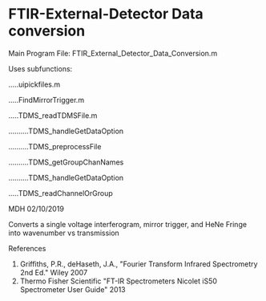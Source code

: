 # FTIR-External-Detector Data conversion
Main Program File: FTIR_External_Detector_Data_Conversion.m

Uses subfunctions:

  .....uipickfiles.m
  
  .....FindMirrorTrigger.m
  
.....TDMS_readTDMSFile.m

..........TDMS_handleGetDataOption

..........TDMS_preprocessFile

..........TDMS_getGroupChanNames

..........TDMS_handleGetDataOption

.....TDMS_readChannelOrGroup

MDH 02/10/2019

Converts a single voltage interferogram, mirror trigger, and HeNe Fringe
into wavenumber vs transmission

References
1. Griffiths, P.R., deHaseth, J.A., "Fourier Transform Infrared Spectrometry 2nd Ed." Wiley 2007
2. Thermo Fisher Scientific "FT-IR Spectrometers Nicolet iS50 Spectrometer User Guide" 2013
